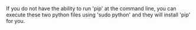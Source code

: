 If you do not have the ability to run 'pip' at the command line,
you can execute these two python files using 'sudo python' and 
they will install 'pip' for you.
